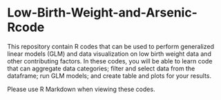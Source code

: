 # Low-Birth-Weight-and-Arsenic-Rcode
This repository contain R codes that can be used to perform generalized linear models (GLM) and data visualization on low birth weight data and other contributing factors. In these codes, you will be able to learn code that can aggregate data categories; filter and select data from the dataframe; run GLM models; and create table and plots for your results.

Please use R Markdown when viewing these codes.

